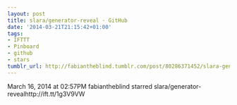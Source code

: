 ```yaml
---
layout: post
title: slara/generator-reveal · GitHub
date: '2014-03-21T21:15:42+01:00'
tags:
- IFTTT
- Pinboard
- github
- stars
tumblr_url: http://fabiantheblind.tumblr.com/post/80286371452/slara-generator-reveal-github
---
```

March 16, 2014 at 02:57PM
fabiantheblind starred slara/generator-revealhttp://ift.tt/1g3V9VW
